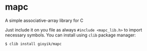 # mapc
A simple associative-array library for C

Just include it on you file as always `#include <mapc_lib.h>` to import necessary symbols. You can install using `clib` package manager:

```
$ clib install gioyik/mapc
```